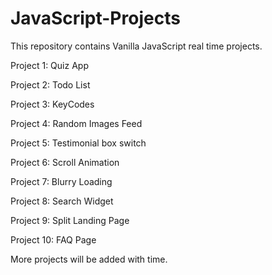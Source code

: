 # JavaScript-Projects

This repository contains Vanilla JavaScript real time projects.

Project 1: Quiz App

Project 2: Todo List

Project 3: KeyCodes

Project 4: Random Images Feed

Project 5: Testimonial box switch

Project 6: Scroll Animation

Project 7: Blurry Loading

Project 8: Search Widget

Project 9: Split Landing Page

Project 10: FAQ Page 



More projects will be added with time. 
